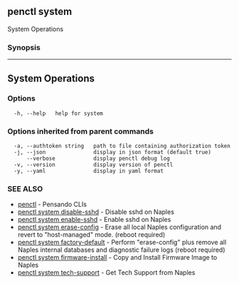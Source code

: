## penctl system

System Operations

### Synopsis



-------------------
 System Operations 
-------------------


### Options

```
  -h, --help   help for system
```

### Options inherited from parent commands

```
  -a, --authtoken string   path to file containing authorization token
  -j, --json               display in json format (default true)
      --verbose            display penctl debug log
  -v, --version            display version of penctl
  -y, --yaml               display in yaml format
```

### SEE ALSO
* [penctl](penctl.md)	 - Pensando CLIs
* [penctl system disable-sshd](penctl_system_disable-sshd.md)	 - Disable sshd on Naples
* [penctl system enable-sshd](penctl_system_enable-sshd.md)	 - Enable sshd on Naples
* [penctl system erase-config](penctl_system_erase-config.md)	 - Erase all local Naples configuration and revert to "host-managed" mode. (reboot required)
* [penctl system factory-default](penctl_system_factory-default.md)	 - Perform "erase-config" plus remove all Naples internal databases and diagnostic failure logs (reboot required)
* [penctl system firmware-install](penctl_system_firmware-install.md)	 - Copy and Install Firmware Image to Naples
* [penctl system tech-support](penctl_system_tech-support.md)	 - Get Tech Support from Naples


